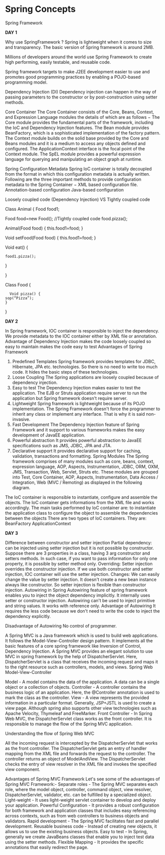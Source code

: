 # Spring Concepts
Spring Framework


**DAY 1**


Why use SpringFramework ?
Spring is lightweight when it comes to size and transparency. The basic version of Spring framework is around 2MB.

Millions of developers around the world use Spring Framework to create high performing, easily testable, and reusable code.

 Spring framework targets to make J2EE development easier to use and promotes good programming practices by enabling a POJO-based programming model.


Dependency Injection (DI)
Dependency injection can happen in the way of passing parameters to the constructor or by post-construction using setter methods.


Core Container
The Core Container consists of the Core, Beans, Context, and Expression Language modules the details of which are as follows −
The Core module provides the fundamental parts of the framework, including the IoC and Dependency Injection features.
The Bean module provides BeanFactory, which is a sophisticated implementation of the factory pattern.
The Context module builds on the solid base provided by the Core and Beans modules and it is a medium to access any objects defined and configured. The ApplicationContext interface is the focal point of the Context module.
The SpEL module provides a powerful expression language for querying and manipulating an object graph at runtime.


Spring Configuration Metadata
Spring IoC container is totally decoupled from the format in which this configuration metadata is actually written. Following are the three important methods to provide configuration metadata to the Spring Container −
XML based configuration file.
Annotation-based configuration
Java-based configuration





Loosely coupled code (Dependency Injection) VS Tightly coupled code 

Class Animal {
Food food1;

Food food=new Food();    //Tightly coupled code
food.pizza();


Animal(Food food) {
this.food1=food;
}

Void setFood(Food food) {
this.food1=food;
}

Void eat() {

	food1.pizza();
}

}

Class Food {

      Void pizza() {
	sop(“Pizza”);
	}
}

**DAY 2**

In Spring framework, IOC container is responsible to inject the dependency. We provide metadata to the IOC container either by XML file or annotation.
Advantage of Dependency Injection
makes the code loosely coupled so easy to maintain
makes the code easy to test
Advantages of Spring Framework
1) Predefined Templates
Spring framework provides templates for JDBC, Hibernate, JPA etc. technologies. So there is no need to write too much code. It hides the basic steps of these technologies.
2) Loose Coupling
The Spring applications are loosely coupled because of dependency injection.
3) Easy to test
The Dependency Injection makes easier to test the application. The EJB or Struts application require server to run the application but Spring framework doesn't require server.
4) Lightweight
Spring framework is lightweight because of its POJO implementation. The Spring Framework doesn't force the programmer to inherit any class or implement any interface. That is why it is said non-invasive.
5) Fast Development
The Dependency Injection feature of Spring Framework and it support to various frameworks makes the easy development of JavaEE application.
6) Powerful abstraction
It provides powerful abstraction to JavaEE specifications such as JMS, JDBC, JPA and JTA.
7) Declarative support
It provides declarative support for caching, validation, transactions and formatting.
Spring Modules
The Spring framework comprises of many modules such as core, beans, context, expression language, AOP, Aspects, Instrumentation, JDBC, ORM, OXM, JMS, Transaction, Web, Servlet, Struts etc. These modules are grouped into Test, Core Container, AOP, Aspects, Instrumentation, Data Access / Integration, Web (MVC / Remoting) as displayed in the following diagram.

The IoC container is responsible to instantiate, configure and assemble the objects. The IoC container gets informations from the XML file and works accordingly. The main tasks performed by IoC container are:
to instantiate the application class
to configure the object
to assemble the dependencies between the objects
There are two types of IoC containers. They are:
BeanFactory
ApplicationContext


**DAY 3**

Difference between constructor and setter injection
Partial dependency: can be injected using setter injection but it is not possible by constructor. Suppose there are 3 properties in a class, having 3 arg constructor and setters methods. In such case, if you want to pass information for only one property, it is possible by setter method only.
Overriding: Setter injection overrides the constructor injection. If we use both constructor and setter injection, IOC container will use the setter injection.
Changes: We can easily change the value by setter injection. It doesn't create a new bean instance always like constructor. So setter injection is flexible than constructor injection.
Autowiring in Spring
Autowiring feature of spring framework enables you to inject the object dependency implicitly. It internally uses setter or constructor injection.
Autowiring can't be used to inject primitive and string values. It works with reference only.
Advantage of Autowiring
It requires the less code because we don't need to write the code to inject the dependency explicitly.

Disadvantage of Autowiring
No control of programmer.


A Spring MVC is a Java framework which is used to build web applications. It follows the Model-View-Controller design pattern. It implements all the basic features of a core spring framework like Inversion of Control, Dependency Injection.
A Spring MVC provides an elegant solution to use MVC in spring framework by the help of DispatcherServlet. Here, DispatcherServlet is a class that receives the incoming request and maps it to the right resource such as controllers, models, and views.
Spring Web Model-View-Controller

Model - A model contains the data of the application. A data can be a single object or a collection of objects.
Controller - A controller contains the business logic of an application. Here, the @Controller annotation is used to mark the class as the controller.
View - A view represents the provided information in a particular format. Generally, JSP+JSTL is used to create a view page. Although spring also supports other view technologies such as Apache Velocity, Thymeleaf and FreeMarker.
Front Controller - In Spring Web MVC, the DispatcherServlet class works as the front controller. It is responsible to manage the flow of the Spring MVC application.

Understanding the flow of Spring Web MVC

All the incoming request is intercepted by the DispatcherServlet that works as the front controller.
The DispatcherServlet gets an entry of handler mapping from the XML file and forwards the request to the controller.
The controller returns an object of ModelAndView.
The DispatcherServlet checks the entry of view resolver in the XML file and invokes the specified view component.

Advantages of Spring MVC Framework
Let's see some of the advantages of Spring MVC Framework:-
Separate roles - The Spring MVC separates each role, where the model object, controller, command object, view resolver, DispatcherServlet, validator, etc. can be fulfilled by a specialized object.
Light-weight - It uses light-weight servlet container to develop and deploy your application.
Powerful Configuration - It provides a robust configuration for both framework and application classes that includes easy referencing across contexts, such as from web controllers to business objects and validators.
Rapid development - The Spring MVC facilitates fast and parallel development.
Reusable business code - Instead of creating new objects, it allows us to use the existing business objects.
Easy to test - In Spring, generally we create JavaBeans classes that enable you to inject test data using the setter methods.
Flexible Mapping - It provides the specific annotations that easily redirect the page.

